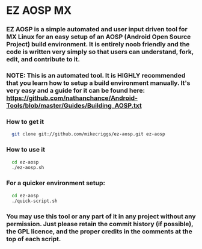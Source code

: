 # EZ AOSP MX

### EZ AOSP is a simple automated and user input driven tool for MX Linux for an easy setup of an AOSP (Android Open Source Project) build environment. It is entirely noob friendly and the code is written very simply so that users can understand, fork, edit, and contribute to it. ###

### NOTE: This is an automated tool. It is HIGHLY recommended that you learn how to setup a build environment manually. It's very easy and a guide for it can be found here: https://github.com/nathanchance/Android-Tools/blob/master/Guides/Building_AOSP.txt ###

### How to get it ###
```bash
  git clone git://github.com/mikecriggs/ez-aosp.git ez-aosp
```

### How to use it ###
```bash
  cd ez-aosp
  ./ez-aosp.sh
```
### For a quicker environment setup: ###
```bash
  cd ez-aosp
  ./quick-script.sh
```

### You may use this tool or any part of it in any project without any permission. Just please retain the commit history (if possible), the GPL licence, and the proper credits in the comments at the top of each script. ###

